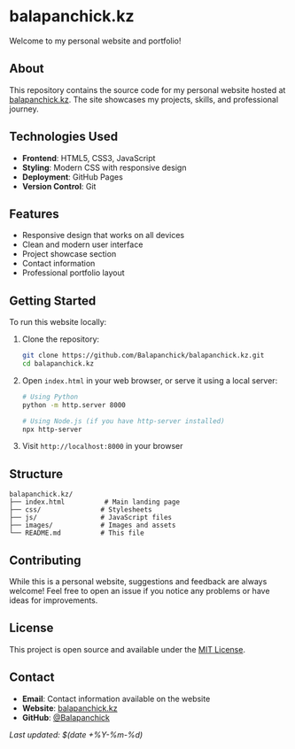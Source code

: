 # balapanchick.kz

Welcome to my personal website and portfolio!

## About

This repository contains the source code for my personal website hosted at [balapanchick.kz](https://balapanchick.kz). The site showcases my projects, skills, and professional journey.

## Technologies Used

- **Frontend**: HTML5, CSS3, JavaScript
- **Styling**: Modern CSS with responsive design
- **Deployment**: GitHub Pages
- **Version Control**: Git

## Features

- Responsive design that works on all devices
- Clean and modern user interface
- Project showcase section
- Contact information
- Professional portfolio layout

## Getting Started

To run this website locally:

1. Clone the repository:
   ```bash
   git clone https://github.com/Balapanchick/balapanchick.kz.git
   cd balapanchick.kz
   ```

2. Open `index.html` in your web browser, or serve it using a local server:
   ```bash
   # Using Python
   python -m http.server 8000
   
   # Using Node.js (if you have http-server installed)
   npx http-server
   ```

3. Visit `http://localhost:8000` in your browser

## Structure

```
balapanchick.kz/
├── index.html          # Main landing page
├── css/               # Stylesheets
├── js/                # JavaScript files
├── images/            # Images and assets
└── README.md          # This file
```

## Contributing

While this is a personal website, suggestions and feedback are always welcome! Feel free to open an issue if you notice any problems or have ideas for improvements.

## License

This project is open source and available under the [MIT License](LICENSE).

## Contact

- **Email**: Contact information available on the website
- **Website**: [balapanchick.kz](https://balapanchick.kz)
- **GitHub**: [@Balapanchick](https://github.com/Balapanchick)



*Last updated: $(date +%Y-%m-%d)*